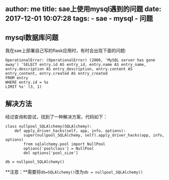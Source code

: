 author: me
title: sae上使用mysql遇到的问题
date: 2017-12-01 10:07:28
tags:
    - sae
    - mysql
    - 问题
---

## mysql数据库问题
 
我在sae上部署自己写的flask应用时，有时会出现下面的问题:

```
OperationalError: (OperationalError) (2006, 'MySQL server has gone away') 'SELECT entry.id AS entry_id, entry.name AS entry_name, entry.description AS entry_description, entry.content AS entry_content, entry.created AS entry_created 
FROM entry 
WHERE entry.id = %s 
LIMIT %s' (3, 1)
```
 
## 解决方法
 
经过查询和尝试，找到了一种解决方案，代码如下：
 
```
class nullpool_SQLAlchemy(SQLAlchemy):
    def apply_driver_hacks(self, app, info, options):
        super(nullpool_SQLAlchemy, self).apply_driver_hacks(app, info, options)
        from sqlalchemy.pool import NullPool
        options['poolclass'] = NullPool
        del options['pool_size']
 
db = nullpool_SQLAlchemy()
```
 
**注意：**需要将`db=SQLAlchemy()`改为`db = nullpool_SQLAlchemy()`
